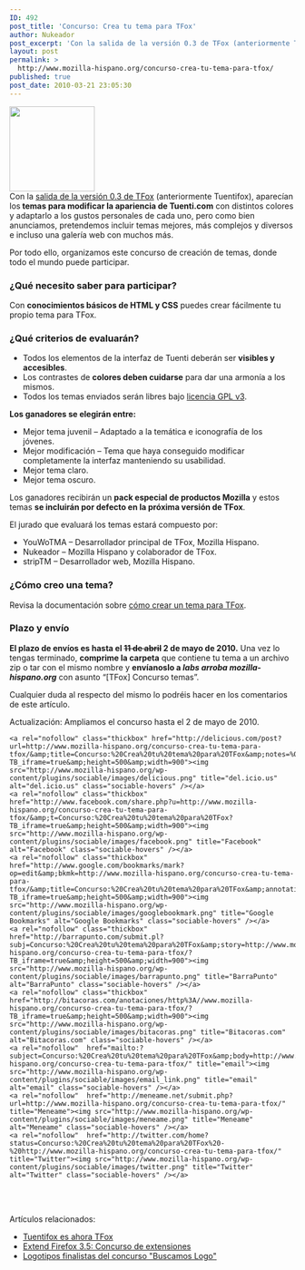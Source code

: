 ```yaml
---
ID: 492
post_title: 'Concurso: Crea tu tema para TFox'
author: Nukeador
post_excerpt: 'Con la salida de la versión 0.3 de TFox (anteriormente Tuentifox), aparecían los temas para modificar la apariencia de Tuenti.com con distintos colores y adaptarlo a los gustos personales de cada uno, pero como bien anunciamos, pretendemos incluir temas mejores, más complejos y diversos e incluso una galería web con muchos más. Por todo ello, [...]'
layout: post
permalink: >
  http://www.mozilla-hispano.org/concurso-crea-tu-tema-para-tfox/
published: true
post_date: 2010-03-21 23:05:30
---
```

<p><a href="http://www.mozilla-hispano.org/wp-content/uploads/temas-tuentifox.png"><img class="alignright size-thumbnail wp-image-1020" title="Temas en Tuentifox" src="http://www.mozilla-hispano.org/wp-content/uploads/temas-tuentifox-150x150.png" alt="" width="150" height="150" /></a><br />
Con la <a href="http://www.mozilla-hispano.org/tuentifox-03-tuenti-con-colores/">salida de la versión 0.3 de TFox</a> (anteriormente Tuentifox), aparecían los<strong> temas para modificar la apariencia de Tuenti.com</strong> con distintos colores y adaptarlo a los gustos personales de cada uno, pero como bien anunciamos, pretendemos incluir temas mejores, más complejos y diversos e incluso una galería web con muchos más.</p>
<p>Por todo ello, organizamos este concurso de creación de temas, donde todo el mundo puede participar.<br />
<span id="more-1065"></span></p>
<h3>¿Qué necesito saber para participar?</h3>
<p>Con <strong>conocimientos básicos de HTML y CSS</strong> puedes crear fácilmente tu propio tema para TFox.</p>
<h3>¿Qué criterios de evaluarán?</h3>
<ul>
<li>Todos los elementos de la interfaz de Tuenti deberán ser <strong>visibles y accesibles</strong>.</li>
<li>Los contrastes de <strong>colores deben cuidarse</strong> para dar una armonía a los mismos.</li>
<li>Todos los temas enviados serán libres bajo <a href="http://es.wikipedia.org/wiki/GNU_General_Public_License#GPL_versi.C3.B3n_3">licencia GPL v3</a>.</li>
</ul>
<p><strong>Los ganadores se elegirán entre:</strong></p>
<ul>
<li>Mejor tema juvenil &#8211; Adaptado a la temática e iconografía de los jóvenes.</li>
<li>Mejor modificación &#8211; Tema que haya conseguido modificar completamente la interfaz manteniendo su usabilidad.</li>
<li>Mejor tema claro.</li>
<li>Mejor tema oscuro.</li>
</ul>
<p>Los ganadores recibirán un <strong>pack especial de productos Mozilla</strong> y estos temas <strong>se incluirán por defecto en la próxima versión de TFox</strong>.</p>
<p>El jurado que evaluará los temas estará compuesto por:</p>
<ul>
<li>YouWoTMA &#8211; Desarrollador principal de TFox, Mozilla Hispano.</li>
<li>Nukeador &#8211; Mozilla Hispano y colaborador de TFox.</li>
<li>stripTM &#8211; Desarrollador web, Mozilla Hispano.</li>
</ul>
<h3>¿Cómo creo una tema?</h3>
<p>Revisa la documentación sobre <a href="http://www.mozilla-hispano.org/labs/tfox/crear-tema/">cómo crear un tema para TFox</a>.</p>
<h3>Plazo y envío</h3>
<p><strong>El plazo de envíos es hasta el <span style="text-decoration: line-through;">11 de abril</span> 2 de mayo de 2010.</strong> Una vez lo tengas terminado, <strong>comprime la carpeta</strong> que contiene  tu  tema a un archivo zip o tar con el mismo nombre y <strong>envíanoslo a <em>labs   arroba mozilla-hispano.org</em></strong> con asunto &#8220;[TFox] Concurso temas&#8221;.</p>
<p>Cualquier duda al respecto del mismo lo podréis hacer en los comentarios de este artículo.</p>
<p>Actualización: Ampliamos el concurso hasta el 2 de mayo de 2010.</p>




	<a rel="nofollow" class="thickbox" href="http://delicious.com/post?url=http://www.mozilla-hispano.org/concurso-crea-tu-tema-para-tfox/&amp;title=Concurso:%20Crea%20tu%20tema%20para%20TFox&amp;notes=%0D%0ACon%20la%20salida%20de%20la%20versi%C3%B3n%200.3%20de%20TFox%20(anteriormente%20Tuentifox),%20aparec%C3%ADan%20los%20temas%20para%20modificar%20la%20apariencia%20de%20Tuenti.com%20con%20distintos%20colores%20y%20adaptarlo%20a%20los%20gustos%20personales%20de%20cada%20uno,%20pero%20como%20bien%20anunciamos,%20pretendemos%20inclui?TB_iframe=true&amp;height=500&amp;width=900"><img src="http://www.mozilla-hispano.org/wp-content/plugins/sociable/images/delicious.png" title="del.icio.us" alt="del.icio.us" class="sociable-hovers" /></a>
	<a rel="nofollow" class="thickbox" href="http://www.facebook.com/share.php?u=http://www.mozilla-hispano.org/concurso-crea-tu-tema-para-tfox/&amp;t=Concurso:%20Crea%20tu%20tema%20para%20TFox?TB_iframe=true&amp;height=500&amp;width=900"><img src="http://www.mozilla-hispano.org/wp-content/plugins/sociable/images/facebook.png" title="Facebook" alt="Facebook" class="sociable-hovers" /></a>
	<a rel="nofollow" class="thickbox" href="http://www.google.com/bookmarks/mark?op=edit&amp;bkmk=http://www.mozilla-hispano.org/concurso-crea-tu-tema-para-tfox/&amp;title=Concurso:%20Crea%20tu%20tema%20para%20TFox&amp;annotation=%0D%0ACon%20la%20salida%20de%20la%20versi%C3%B3n%200.3%20de%20TFox%20(anteriormente%20Tuentifox),%20aparec%C3%ADan%20los%20temas%20para%20modificar%20la%20apariencia%20de%20Tuenti.com%20con%20distintos%20colores%20y%20adaptarlo%20a%20los%20gustos%20personales%20de%20cada%20uno,%20pero%20como%20bien%20anunciamos,%20pretendemos%20inclui?TB_iframe=true&amp;height=500&amp;width=900"><img src="http://www.mozilla-hispano.org/wp-content/plugins/sociable/images/googlebookmark.png" title="Google Bookmarks" alt="Google Bookmarks" class="sociable-hovers" /></a>
	<a rel="nofollow" class="thickbox" href="http://barrapunto.com/submit.pl?subj=Concurso:%20Crea%20tu%20tema%20para%20TFox&amp;story=http://www.mozilla-hispano.org/concurso-crea-tu-tema-para-tfox/?TB_iframe=true&amp;height=500&amp;width=900"><img src="http://www.mozilla-hispano.org/wp-content/plugins/sociable/images/barrapunto.png" title="BarraPunto" alt="BarraPunto" class="sociable-hovers" /></a>
	<a rel="nofollow" class="thickbox" href="http://bitacoras.com/anotaciones/http%3A//www.mozilla-hispano.org/concurso-crea-tu-tema-para-tfox/?TB_iframe=true&amp;height=500&amp;width=900"><img src="http://www.mozilla-hispano.org/wp-content/plugins/sociable/images/bitacoras.png" title="Bitacoras.com" alt="Bitacoras.com" class="sociable-hovers" /></a>
	<a rel="nofollow"  href="mailto:?subject=Concurso:%20Crea%20tu%20tema%20para%20TFox&amp;body=http://www.mozilla-hispano.org/concurso-crea-tu-tema-para-tfox/" title="email"><img src="http://www.mozilla-hispano.org/wp-content/plugins/sociable/images/email_link.png" title="email" alt="email" class="sociable-hovers" /></a>
	<a rel="nofollow"  href="http://meneame.net/submit.php?url=http://www.mozilla-hispano.org/concurso-crea-tu-tema-para-tfox/" title="Meneame"><img src="http://www.mozilla-hispano.org/wp-content/plugins/sociable/images/meneame.png" title="Meneame" alt="Meneame" class="sociable-hovers" /></a>
	<a rel="nofollow"  href="http://twitter.com/home?status=Concurso:%20Crea%20tu%20tema%20para%20TFox%20-%20http://www.mozilla-hispano.org/concurso-crea-tu-tema-para-tfox/" title="Twitter"><img src="http://www.mozilla-hispano.org/wp-content/plugins/sociable/images/twitter.png" title="Twitter" alt="Twitter" class="sociable-hovers" /></a>


<br/><br/>

<p>Artículos relacionados:<ul><li><a href='http://www.mozilla-hispano.org/tuentifox-es-ahora-tfox/' rel='bookmark' title='Permanent Link: Tuentifox es ahora TFox'>Tuentifox es ahora TFox</a></li>
<li><a href='http://www.mozilla-hispano.org/extend-firefox-35-concurso-de-extensiones/' rel='bookmark' title='Permanent Link: Extend Firefox 3.5: Concurso de extensiones'>Extend Firefox 3.5: Concurso de extensiones</a></li>
<li><a href='http://www.mozilla-hispano.org/logotipos-finalistas-del-concurso-buscamos-logo/' rel='bookmark' title='Permanent Link: Logotipos finalistas del concurso &quot;Buscamos Logo&quot;'>Logotipos finalistas del concurso &quot;Buscamos Logo&quot;</a></li>
</ul></p>